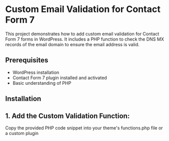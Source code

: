 # Custom Email Validation for Contact Form 7
This project demonstrates how to add custom email validation for Contact Form 7 forms in WordPress. It includes a PHP function to check the DNS MX records of the email domain to ensure the email address is valid.

## Prerequisites
  - WordPress installation
  - Contact Form 7 plugin installed and activated
  - Basic understanding of PHP

## Installation
  ## 1. Add the Custom Validation Function:
Copy the provided PHP code snippet into your theme's functions.php file or a custom plugin

